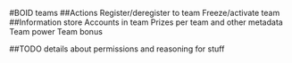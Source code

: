 #BOID teams
##Actions
Register/deregister to team
Freeze/activate team
##Information store
Accounts in team
Prizes per team and other metadata
Team power
Team bonus

##TODO details about permissions and reasoning for stuff
